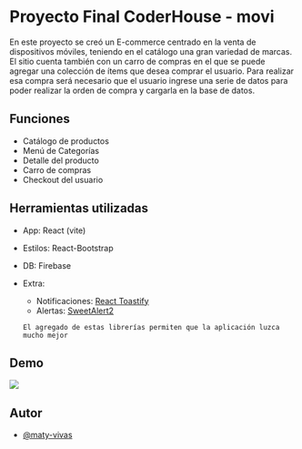 
# Proyecto Final CoderHouse - movi

En este proyecto se creó un E-commerce centrado en la venta de dispositivos móviles, teniendo en el catálogo una gran variedad de marcas. El sitio cuenta también con un carro de compras en el que se puede agregar una colección de ítems que desea comprar el usuario. Para realizar esa compra será necesario que el usuario ingrese una serie de datos para poder realizar la orden de compra y cargarla en la base de datos.


## Funciones

- Catálogo de productos
- Menú de Categorías
- Detalle del producto
- Carro de compras
- Checkout del usuario


## Herramientas utilizadas

- App: React (vite)
- Estilos: React-Bootstrap
- DB: Firebase
- Extra:
    - Notificaciones: [React Toastify](https://fkhadra.github.io/react-toastify)
    - Alertas: [SweetAlert2](https://sweetalert2.github.io/)
    
    `El agregado de estas librerías permiten que la aplicación luzca mucho mejor`


## Demo

![](https://github.com/maty-vivas/movi/blob/main/demo.gif)


## Autor

- [@maty-vivas](https://www.github.com/maty-vivas)

